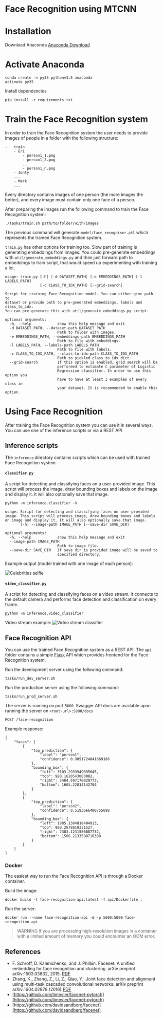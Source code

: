 
# Face Recognition using MTCNN 

# Installation
Download Anaconda [Anaconda Download](https://docs.anaconda.com/anaconda/install/windows/)

# Activate Anaconda
```
conda create -n py35 python=3.5 anaconda
activate py35 
```

Install dependencies
```
pip install -r requirements.txt
```

# Train the Face Recognition system
In order to train the Face Recognition system the user needs to provide images of people in a folder with the following structure: 

```
-   train 
    - Eri
        - person1_1.png
        - person1_2.png
        ...
        - person1_n.png
    - Jonty
    ...
    - Mark
    ...
```

Every directory contains images of one person (the more images the better), and every image must contain only one face of a 
person.

After preparing the images run the following command to train the Face Recognition system:
```
./tasks/train.sh path/to/folder/with/images
``` 
The previous command will generate `model/face_recogniser.pkl` which represents the trained Face Recognition system.

`train.py` has other options for training too. Slow part of training is generating embeddings from images. You could 
pre-generate embeddings with `util/generate_embeddings.py` and then just forward path to embeddings to train script, 
that would speed up experimenting with training a lot.

```
usage: train.py [-h] [-d DATASET_PATH] [-e EMBEDDINGS_PATH] [-l LABELS_PATH]
                [-c CLASS_TO_IDX_PATH] [--grid-search]

Script for training Face Recognition model. You can either give path to
dataset or provide path to pre-generated embeddings, labels and class_to_idx.
You can pre-generate this with util/generate_embeddings.py script.

optional arguments:
  -h, --help            show this help message and exit
  -d DATASET_PATH, --dataset-path DATASET_PATH
                        Path to folder with images.
  -e EMBEDDINGS_PATH, --embeddings-path EMBEDDINGS_PATH
                        Path to file with embeddings.
  -l LABELS_PATH, --labels-path LABELS_PATH
                        Path to file with labels.
  -c CLASS_TO_IDX_PATH, --class-to-idx-path CLASS_TO_IDX_PATH
                        Path to pickled class_to_idx dict.
  --grid-search         If this option is enabled, grid search will be
                        performed to estimate C parameter of Logistic
                        Regression classifier. In order to use this option you
                        have to have at least 3 examples of every class in
                        your dataset. It is recommended to enable this option.
```

# Using Face Recognition

After training the Face Recognition system you can use it in several ways. You can use one of the inference scripts or via a REST API. 

## Inference scripts

The `inference` directory contains scripts which can be used with trained Face Recognition system.

#### `classifier.py`
A script for detecting and classifying faces on a user-provided image. This script will process the image, draw bounding boxes and labels on the image and display it. It will also optionally save that image.
```
python -m inference.classifier -h
```
```
usage: Script for detecting and classifying faces on user-provided image. This script will process image, draw bounding boxes and labels on image and display it. It will also optionally save that image.
       [-h] --image-path IMAGE_PATH [--save-dir SAVE_DIR]

optional arguments:
  -h, --help            show this help message and exit
  --image-path IMAGE_PATH
                        Path to image file.
  --save-dir SAVE_DIR   If save dir is provided image will be saved to
                        specified directory.
```
Example output (model trained with one image of each person):

![Celebrities selfie](images/ellen_selfie_tagged.jpg)

#### `video_classifier.py`
A script for detecting and classifying faces on a video stream. It connects to the default camera and performs face detection and classification on every frame.
```
python -m inference.video_classifier
```

Video stream example:
![Video stream classifier](images/video_classifier_example.png)

## Face Recognition API
You can use the trained Face Recognition system as a REST API. The `api` folder contains a simple 
[Flask](https://palletsprojects.com/p/flask/) API which provides frontend for the Face Recognition system.

Run the development server using the following command:
```
tasks/run_dev_server.sh
```

Run the production server using the following command:
```
tasks/run_prod_server.sh
```

The server is running on port `5000`.
Swagger API docs are available upon running the server on `<root-url>:5000/docs`

``POST /face-recognition``

Example response:
```
{
    "faces": [
        {
            "top_prediction": {
                "label": "person1",
                "confidence": 0.9051724841669186
            },
            "bounding_box": {
                "left": 3103.2939949035645,
                "top": 920.1620543003082,
                "right": 3484.597170829773,
                "bottom": 1605.22814142704
            }
        },
        {
            "top_prediction": {
                "label": "person2",
                "confidence": 0.5193666400755098
            },
            "bounding_box": {
                "left": 1985.1384818404913,
                "top": 950.2878819331527,
                "right": 2383.1231556087732,
                "bottom": 1566.2133588716388
            }
        }
    ]
}
```

### Docker
The easiest way to run the Face Recognition API is through a Docker container.

Build the image:
```
docker build -t face-recognition-api:latest -f api/Dockerfile .
```

Run the server:
```
docker run --name face-recognition-api -d -p 5000:5000 face-recognition-api
```

> WARNING If you are processing high-resolution images in a container with a limited amount of memory you could encounter an OOM error.

## References
* F. Schroff, D. Kalenichenko, and J. Philbin. Facenet: A unified embedding for face recognition and clustering. arXiv preprint arXiv:1503.03832, 2015. [PDF](https://arxiv.org/pdf/1503.03832.pdf)
* Zhang, K., Zhang, Z., Li, Z., Qiao, Y.: Joint face detection and alignment using multi-task cascaded convolutional networks. arXiv preprint arXiv:1604.02878 (2016) [PDF](https://arxiv.org/pdf/1604.02878.pdf)
* [https://github.com/timesler/facenet-pytorch](https://github.com/timesler/facenet-pytorch)
* [https://github.com/davidsandberg/facenet](https://github.com/davidsandberg/facenet)
